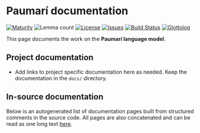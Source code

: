 # Paumarí documentation

[![Maturity](https://img.shields.io/endpoint?url=https%3A%2F%2Fraw.githubusercontent.com%2Fgiellalt%2Flang-pad%2Fgh-pages%2Fmaturity.json)](https://giellalt.github.io/MaturityClassification.html)
![Lemma count](https://img.shields.io/endpoint?url=https%3A%2F%2Fraw.githubusercontent.com%2Fgiellalt%2Flang-pad%2Fgh-pages%2Flemmacount.json)
[![License](https://img.shields.io/github/license/giellalt/lang-pad)](https://github.com/giellalt/lang-pad/blob/main/LICENSE)
[![Issues](https://img.shields.io/github/issues/giellalt/lang-pad)](https://github.com/giellalt/lang-pad/issues)
[![Build Status](https://builds.giellalt.org/api/badge/lang-pad?label=CI)](https://builds.giellalt.org/pipelines/lang-pad/builds/latest)
[![Glottolog](https://img.shields.io/badge/Glottolog-green)](https://glottolog.org/resource/languoid/id/__GLOTTOLOG_ID__)

This page documents the work on the **Paumarí language model**. 

## Project documentation

* Add links to project specific documentation here as needed. Keep the documentation in the `docs/` directory.

## In-source documentation

Below is an autogenerated list of documentation pages built from structured comments in the source code. All pages are also concatenated and can be read as one long text [here](pad.md).
